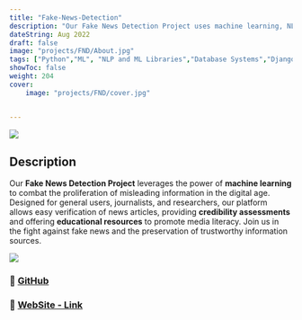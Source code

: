 ```yaml
---
title: "Fake-News-Detection"
description: "Our Fake News Detection Project uses machine learning, NLP, and Python to combat fake news, providing users with credibility assessments and promoting media literacy. It's a powerful tool in the fight against misinformation"
dateString: Aug 2022
draft: false
image: "projects/FND/About.jpg"
tags: ["Python","ML", "NLP and ML Libraries","Database Systems","Django or Flask","Web Development", "Frontend Development", "HTML", "CSS", "JavaScript"]
showToc: false
weight: 204
cover:
    image: "projects/FND/cover.jpg"


--- 
```

![](/projects/FND/About.jpg)


## Description

Our **Fake News Detection Project** leverages the power of **machine learning** to combat the proliferation of misleading information in the digital age. Designed for general users, journalists, and researchers, our platform allows easy verification of news articles, providing **credibility assessments** and offering **educational resources** to promote media literacy. Join us in the fight against fake news and the preservation of trustworthy information sources.

![](/projects/FND/review.jpg)

### 🔗 [GitHub](https://github.com/VamshiRagipani/Fake-News-Recognition-)

### 🔗 [WebSite - Link](https://fake-news-detection-using-nlp.onrender.com/)
